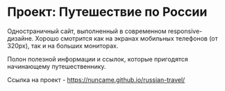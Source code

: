 # Проект: Путешествие по России

Одностраничный сайт, выполненный в современном responsive-дизайне. Хорошо смотрится как на экранах мобильных телефонов (от 320px), так и на больших мониторах.

Полон полезной информации и ссылок, которые пригодятся начинающему путешественнику.

Ссылка на проект - https://nuncame.github.io/russian-travel/
